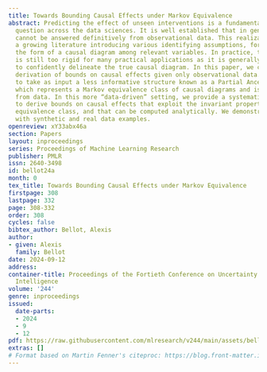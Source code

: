 ```yaml
---
title: Towards Bounding Causal Effects under Markov Equivalence
abstract: Predicting the effect of unseen interventions is a fundamental research
  question across the data sciences. It is well established that in general such questions
  cannot be answered definitively from observational data. This realization has fuelled
  a growing literature introducing various identifying assumptions, for example in
  the form of a causal diagram among relevant variables. In practice, this paradigm
  is still too rigid for many practical applications as it is generally not possible
  to confidently delineate the true causal diagram. In this paper, we consider the
  derivation of bounds on causal effects given only observational data. We propose
  to take as input a less informative structure known as a Partial Ancestral Graph,
  which represents a Markov equivalence class of causal diagrams and is learnable
  from data. In this more “data-driven” setting, we provide a systematic algorithm
  to derive bounds on causal effects that exploit the invariant properties of the
  equivalence class, and that can be computed analytically. We demonstrate our method
  with synthetic and real data examples.
openreview: xY33abx46a
section: Papers
layout: inproceedings
series: Proceedings of Machine Learning Research
publisher: PMLR
issn: 2640-3498
id: bellot24a
month: 0
tex_title: Towards Bounding Causal Effects under Markov Equivalence
firstpage: 308
lastpage: 332
page: 308-332
order: 308
cycles: false
bibtex_author: Bellot, Alexis
author:
- given: Alexis
  family: Bellot
date: 2024-09-12
address:
container-title: Proceedings of the Fortieth Conference on Uncertainty in Artificial
  Intelligence
volume: '244'
genre: inproceedings
issued:
  date-parts:
  - 2024
  - 9
  - 12
pdf: https://raw.githubusercontent.com/mlresearch/v244/main/assets/bellot24a/bellot24a.pdf
extras: []
# Format based on Martin Fenner's citeproc: https://blog.front-matter.io/posts/citeproc-yaml-for-bibliographies/
---
```

